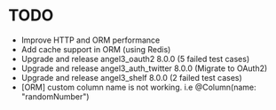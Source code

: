 # TODO

* Improve HTTP and ORM performance
* Add cache support in ORM (using Redis)
* Upgrade and release angel3_oauth2 8.0.0 (5 failed test cases)
* Upgrade and release angel3_auth_twitter 8.0.0 (Migrate to OAuth2)
* Upgrade and release angel3_shelf 8.0.0 (2 failed test cases)
* [ORM] custom column name is not working. i.e  @Column(name: "randomNumber")
